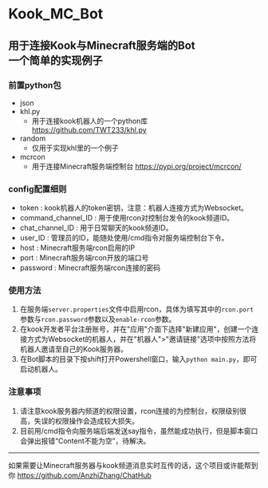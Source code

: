 # Kook_MC_Bot
用于连接Kook与Minecraft服务端的Bot  
一个简单的实现例子
---
### 前置python包
- json
- khl.py
  - 用于连接kook机器人的一个python库 <https://github.com/TWT233/khl.py>
- random
  - 仅用于实现khl里的一个例子
- mcrcon
  - 用于连接Minecraft服务端控制台 <https://pypi.org/project/mcrcon/>

### config配置细则
- token : kook机器人的token密钥，注意：机器人连接方式为Websocket。
- command_channel_ID : 用于使用rcon对控制台发令的kook频道ID。
- chat_channel_ID : 用于日常聊天的kook频道ID。
- user_ID : 管理员的ID，能随处使用/cmd指令对服务端控制台下令。
- host : Minecraft服务端rcon启用的IP
- port : Minecraft服务端rcon开放的端口号
- password :  Minecraft服务端rcon连接的密码

### 使用方法
1. 在服务端`server.properties`文件中启用rcon，具体为填写其中的`rcon.port`参数与`rcon.password`参数以及`enable-rcon`参数。
2. 在kook开发者平台注册账号，并在"应用"介面下选择"新建应用"，创建一个连接方式为Websocket的机器人，并在"机器人">"邀请链接"选项中按照方法将机器人邀请至自己的Kook服务器。
3. 在Bot脚本的目录下按shift打开Powershell窗口，输入`python main.py`，即可启动机器人。

### 注意事项
1. 请注意kook服务器内频道的权限设置，rcon连接的为控制台，权限级别很高，失误的权限操作会造成较大损失。
2. 目前用/cmd指令向服务端后端发送say指令，虽然能成功执行，但是脚本窗口会弹出报错“Content不能为空”，待解决。

---
如果需要让Minecraft服务器与kook频道消息实时互传的话，这个项目或许能帮到你 <https://github.com/AnzhiZhang/ChatHub>
